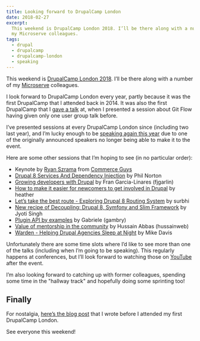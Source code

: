 ```yaml
---
title: Looking forward to DrupalCamp London
date: 2018-02-27
excerpt:
  This weekend is DrupalCamp London 2018. I’ll be there along with a number of
  my Microserve colleagues.
tags:
  - drupal
  - drupalcamp
  - drupalcamp-london
  - speaking
---
```


This weekend is [DrupalCamp London 2018][1]. I’ll be there along with a number
of my [Microserve][2] colleagues.

I look forward to DrupalCamp London every year, partly because it was the first
DrupalCamp that I attended back in 2014. It was also the first DrupalCamp that I
[gave a talk][3] at, when I presented a session about Git Flow having given only
one user group talk before.

I’ve presented sessions at every DrupalCamp London since (including two last
year), and I’m lucky enough to be [speaking again this year][4] due to one of
the originally announced speakers no longer being able to make it to the event.

Here are some other sessions that I’m hoping to see (in no particular order):

- Keynote by [Ryan Szrama][5] from [Commerce Guys][6]
- [Drupal 8 Services And Dependency Injection](https://drupalcamp.london/session/drupal-8-services-and-dependency-injection)
  by Phil Norton
- [Growing developers with Drupal](https://drupalcamp.london/session/growing-developers-drupal)
  by Fran Garcia-Linares (fjgarlin)
- [How to make it easier for newcomers to get involved in Drupal](https://drupalcamp.london/session/how-make-it-easier-newcomers-get-involved-drupal)
  by heather
- [Let’s take the best route - Exploring Drupal 8 Routing System](https://drupalcamp.london/session/lets-take-best-route-exploring-drupal-8-routing-system)
  by surbhi
- [New recipe of Decoupling: Drupal 8, Symfony and Slim Framework](https://drupalcamp.london/session/new-recipe-decoupling-drupal-8-symfony-and-slim-framework)
  by Jyoti Singh
- [Plugin API by examples](https://drupalcamp.london/session/plugin-api-examples)
  by Gabriele (gambry)
- [Value of mentorship in the community](https://drupalcamp.london/session/value-mentorship-community)
  by Hussain Abbas (hussainweb)
- [Warden - Helping Drupal Agencies Sleep at Night](https://drupalcamp.london/session/warden-helping-drupal-agencies-sleep-night)
  by Mike Davis

Unfortunately there are some time slots where I’d like to see more than one of
the talks (including when I’m going to be speaking). This regularly happens at
conferences, but I’ll look forward to watching those on [YouTube][7] after the
event.

I’m also looking forward to catching up with former colleagues, spending some
time in the "hallway track" and hopefully doing some sprinting too!

## Finally

For nostalgia, [here’s the blog post][0] that I wrote before I attended my first
DrupalCamp London.

See everyone this weekend!

[0]: {{site.url}}/blog/2014/02/09/drupalcamp-london-2014
[1]: https://drupalcamp.london
[2]: {{site.companies.microserve.url}}
[3]: {{site.url}}/talks/git-flow
[4]: {{site.url}}/talks/deploying-drupal-fabric
[5]: http://ryanszrama.com
[6]: https://commerceguys.com
[7]: https://www.youtube.com/channel/UCsaB96zszIP4Y3czs-ndiIA
